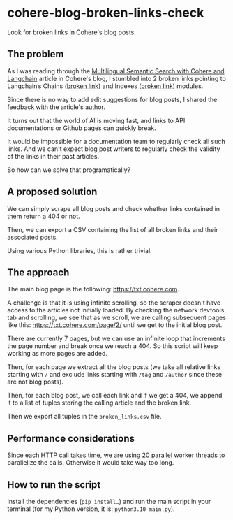 # cohere-blog-broken-links-check
Look for broken links in Cohere's blog posts.

## The problem

As I was reading through the [Multilingual Semantic Search with Cohere and Langchain](https://txt.cohere.com/search-cohere-langchain/) article in Cohere's blog, I stumbled into 2 broken links pointing to Langchain’s Chains ([broken link](https://api.python.langchain.com/en/latest/modules/chains.html?ref=txt.cohere.com)) and Indexes ([broken link](https://api.python.langchain.com/en/latest/modules/indexes/getting_started.html?ref=txt.cohere.com)) modules.

Since there is no way to add edit suggestions for blog posts, I shared the feedback with the article's author.

It turns out that the world of AI is moving fast, and links to API documentations or Github pages can quickly break.

It would be impossible for a documentation team to regularly check all such links. And we can't expect blog post writers to regularly check the validity of the links in their past articles.

So how can we solve that programatically?

## A proposed solution

We can simply scrape all blog posts and check whether links contained in them return a 404 or not.

Then, we can export a CSV containing the list of all broken links and their associated posts.

Using various Python libraries, this is rather trivial.

## The approach

The main blog page is the following: https://txt.cohere.com.

A challenge is that it is using infinite scrolling, so the scraper doesn't have access to the articles not initially loaded.
By checking the network devtools tab and scrolling, we see that as we scroll, we are calling subsequent pages like this: https://txt.cohere.com/page/2/ until we get to the initial blog post.

There are currently 7 pages, but we can use an infinite loop that increments the page number and break once we reach a 404. So this script will keep working as more pages are added.

Then, for each page we extract all the blog posts (we take all relative links starting with `/` and exclude links starting with `/tag` and `/author` since these are not blog posts).

Then, for each blog post, we call each link and if we get a 404, we append it to a list of tuples storing the calling article and the broken link.

Then we export all tuples in the `broken_links.csv` file.

## Performance considerations

Since each HTTP call takes time, we are using 20 parallel worker threads to parallelize the calls. Otherwise it would take way too long.

## How to run the script

Install the dependencies (`pip install…`) and run the main script in your terminal (for my Python version, it is: `python3.10 main.py`).
